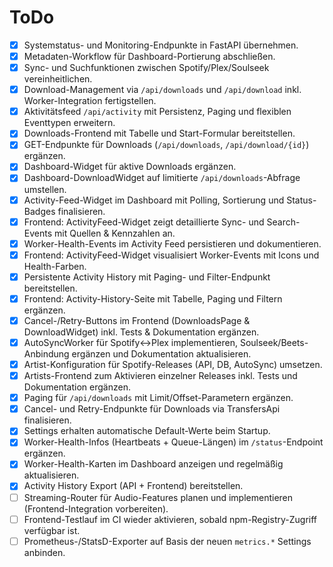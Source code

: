 # ToDo

- [x] Systemstatus- und Monitoring-Endpunkte in FastAPI übernehmen.
- [x] Metadaten-Workflow für Dashboard-Portierung abschließen.
- [x] Sync- und Suchfunktionen zwischen Spotify/Plex/Soulseek vereinheitlichen.
- [x] Download-Management via `/api/downloads` und `/api/download` inkl. Worker-Integration fertigstellen.
- [x] Aktivitätsfeed `/api/activity` mit Persistenz, Paging und flexiblen Eventtypen erweitern.
- [x] Downloads-Frontend mit Tabelle und Start-Formular bereitstellen.
- [x] GET-Endpunkte für Downloads (`/api/downloads`, `/api/download/{id}`) ergänzen.
- [x] Dashboard-Widget für aktive Downloads ergänzen.
- [x] Dashboard-DownloadWidget auf limitierte `/api/downloads`-Abfrage umstellen.
- [x] Activity-Feed-Widget im Dashboard mit Polling, Sortierung und Status-Badges finalisieren.
- [x] Frontend: ActivityFeed-Widget zeigt detaillierte Sync- und Search-Events mit Quellen & Kennzahlen an.
- [x] Worker-Health-Events im Activity Feed persistieren und dokumentieren.
- [x] Frontend: ActivityFeed-Widget visualisiert Worker-Events mit Icons und Health-Farben.
- [x] Persistente Activity History mit Paging- und Filter-Endpunkt bereitstellen.
- [x] Frontend: Activity-History-Seite mit Tabelle, Paging und Filtern ergänzen.
- [x] Cancel-/Retry-Buttons im Frontend (DownloadsPage & DownloadWidget) inkl. Tests & Dokumentation ergänzen.
- [x] AutoSyncWorker für Spotify↔Plex implementieren, Soulseek/Beets-Anbindung ergänzen und Dokumentation aktualisieren.
- [x] Artist-Konfiguration für Spotify-Releases (API, DB, AutoSync) umsetzen.
- [x] Artists-Frontend zum Aktivieren einzelner Releases inkl. Tests und Dokumentation ergänzen.
- [x] Paging für `/api/downloads` mit Limit/Offset-Parametern ergänzen.
- [x] Cancel- und Retry-Endpunkte für Downloads via TransfersApi finalisieren.
- [x] Settings erhalten automatische Default-Werte beim Startup.
- [x] Worker-Health-Infos (Heartbeats + Queue-Längen) im `/status`-Endpoint ergänzen.
- [x] Worker-Health-Karten im Dashboard anzeigen und regelmäßig aktualisieren.
- [x] Activity History Export (API + Frontend) bereitstellen.
- [ ] Streaming-Router für Audio-Features planen und implementieren (Frontend-Integration vorbereiten).
- [ ] Frontend-Testlauf im CI wieder aktivieren, sobald npm-Registry-Zugriff verfügbar ist.
- [ ] Prometheus-/StatsD-Exporter auf Basis der neuen `metrics.*` Settings anbinden.
